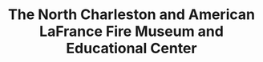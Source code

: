 ---
layout: repo
title: "The North Charleston and American LaFrance Fire Museum and Educational Center"
id: 2152
permalink: repos/2152/
---